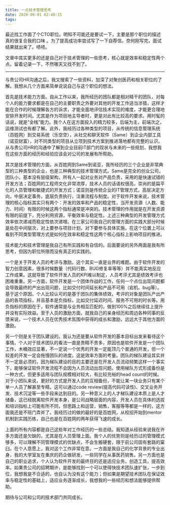 ```yaml
---
title: 一点技术管理思考
date: 2020-06-01 02:40:15
tags:
---
```


最近找工作面了个CTO职位。明知不可能还是要试一下，主要是那个职位的描述真的很复合我的口味 。为了提高成功率尝试写了一下自荐信。奈何刚写完，面试结果就出来了。啧啧。

文章中其实更多的还是自己对于技术管理的一些思考，核心就是效率和稳定性两个点。留着记录一下，不然哪天又找不到了。

------------ 

与贵公司HR沟通之后，我又搜索了一些资料，加深了对聚创医药和相关职位的了解。我想从几个方面来简单说说自己与这个职位的想法。

首先是技术能力方面。自从工作以来，我所经历的团队都是相对精干的团队，对每个人的能力要求都是在自己的主要职责之外要对其他的开发工作适当涉猎，这样才能在合作的时候理解各方的诉求，才能全面地评估技术实现的难度，才能更合理地安排开发时间。尤其是作为项目地主导者时，更是对此有比较高的要求。用时髦的话说，就是“全栈”能力。我个人在这方面投入的精力较多，后端为主，前端次之，运维测试也有都了解。此外，我经历过各种类型的项目，从传统的信息管理系统（百姓网）到交易系统（乐空空），从社交和聊天软件（Same）到企业内部工具（诺亚财富），对不同类型的项目从立项到技术方案到推进落地都有完整的认识。从与贵公司HR的沟通中了解到企业目前IT部门的现状与未来的一些规划，我想我在这些方面的经历和经验应该会对公司的发展有所帮助。

其次是技术管理的方面。从百姓网到Same到诺亚，我所经历的三个企业是非常典型的三种类型的企业，也是三种典型的技术管理方式。Same是完全的创业公司，团队小，基本没有层级架构，所有人一起对业务对产品负责，采用的是快速试错的开发方法；百姓网的工程师文化非常浓厚，技术人员的话语权很高，崇尚的是扁平化的人员管理和敏捷式的开发方式；诺亚则是传统企业的IT管理方式，高层决定方向，中层决定事务，底层负责执行，注重流程与制度。对于软件开发来说，技术管理的核心指标其实只有两个：开发的效率和产品的稳定性，当开发资源（人数、能力、时间）有限的时候这两个指标通常是冲突的。技术管理的作用就是在开发资源有限的前提下，充分利用资源，平衡效率与稳定性。上述三种典型的开发管理方式效率依次递减而稳定性依次递增。在三家公司我自己的管理方面的实践大部分时候是处在中间层次，对上要参与项目计划，对下要参与具体实施，在这个位置上可以看到不同类型管理方式是如何在效率和稳定性这两个核心指标上影响项目的推进。

技术能力和技术管理是我自己有所实践和有自信的。后面要说的另外两面是我有所思考，但因为职位所限而没有真正的实践的。

一个是关于开发人员的考评与激励。这个其实一直是业界的难题。由于软件开发的智力创意因素，很多时候数量（代码行数、BUG修复率等等）并不能真实地反应工作成果。这就导致了软件开发人员的KPI难以制定，人员考评尤其是绩效考评也困难重重。另一方面，软件开发是一个团体作战的工作，任何一个点位出现问题都会导致最终的产出出现问题，比如交付时间延长和产品不可用（宕机、bug等）。基于这个原因，个人比较认可的是基于团队的集体绩效，考评的对象是团队产出产品的各项指标，并且基本是负指标，比如交付延迟时间、服务不可用的时长等。用负指标的原因在于，软件通常是与业务相互匹配的，做到100%之后继续往上提升并没有实际效益。至于人员的激励方面，就我自己的亲身经历和周边各种同事的反馈来说，一个技术人员在优秀技术氛围中获得的成长和激励，远远大于其他方面的激励。

另一个则是关于团队建设的。我认为还是要从软件开发的基本目标出发来看待这个事情。个人对于技术团队的看法一直是贵精不贵多，原因也是软件开发是一个团队工作，木桶效应显著，不一定说一个优秀的开发一定能顶几个普通的开发，但一个较差的开发一定会拖慢团队的进度。这是效率方面的考量。团队的梯队建设其实并不一定是必须的，因为梯队建设的目的主要还是在开发人员流动频繁这样一个事实下，能够保证软件开发流程不会因为人员流动出现问题。使用梯队方式形成备份是一种方式，但更多适用与团队规模相对较大，有比较充裕的head count的时候。对于小团队来说，更好的方式是开发人员的互相备份，不能让某一块业务只有某个单一人员了解甚至专精。这可以通过code review(提高代码可读性)、交叉业务开发、技术沉淀等一些手段来达到目的。另一种意义上的人才梯队建设本质上是人才储备，这已经脱离软件开发本身，是公司战略层面的内容，开发人员在具体的选拔和培训指标上可能有所不同，但思路上和运营，销售，客服等等都是一样的，这方面我还是不班门弄斧了。我经历过的做的最好的是百姓网，从校招开始到mentor机制到实践历练，自己也是在百姓网的两年获得飞速的成长。

上面的所有内容都是自己这些年对工作经历的一些总结。我知道从经验来说我在许多方面还是欠缺的，尤其是在人员管理上面。我个人的优势则是经历过的管理模式够多，可以理解不同管理模式的优缺点，不会生搬硬套，限于前公司固有套路的窠臼。在个人意愿上，我对这个工作非常在意。一方面是我自己的化学背景的专业出身，我的大学室友在重庆的药企做研发，一些同学在从事医药销售。另一方面也是自己的职业追求，个人认为软件开发的最终目的还是适应业务，创造工具，提高效率。如果贵公司的招聘期许，是能够找到一个可以使得快技术团队速扩张，一步到位，我想我是不合适的，也自认为没有这个能力；但如果是期望技术团队在保证效率与稳定性的基础上，适应业务逐渐成长，我想我的一些经历和想法能够提供帮助。

期待与公司和公司的技术部门共同成长。